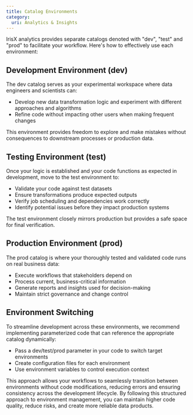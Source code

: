 ```yaml
---
title: Catalog Environments
category:
  uri: Analytics & Insights
---
```


IrisX analytics provides separate catalogs denoted with "dev", "test" and "prod" to facilitate your workflow. Here's how to effectively use each environment:

## Development Environment (dev)
The dev catalog serves as your experimental workspace where data engineers and scientists can:

- Develop new data transformation logic and experiment with different approaches and algorithms
- Refine code without impacting other users when making frequent changes

This environment provides freedom to explore and make mistakes without consequences to downstream processes or production data.

## Testing Environment (test)
Once your logic is established and your code functions as expected in development, move to the test environment to:

- Validate your code against test datasets
- Ensure transformations produce expected outputs
- Verify job scheduling and dependencies work correctly
- Identify potential issues before they impact production systems

The test environment closely mirrors production but provides a safe space for final verification.

## Production Environment (prod)
The prod catalog is where your thoroughly tested and validated code runs on real business data:

- Execute workflows that stakeholders depend on
- Process current, business-critical information
- Generate reports and insights used for decision-making
- Maintain strict governance and change control

## Environment Switching
To streamline development across these environments, we recommend implementing parameterized code that can reference the appropriate catalog dynamically:

- Pass a dev/test/prod parameter in your code to switch target environments
- Create configuration files for each environment
- Use environment variables to control execution context

This approach allows your workflows to seamlessly transition between environments without code modifications, reducing errors and ensuring consistency across the development lifecycle. By following this structured approach to environment management, you can maintain higher code quality, reduce risks, and create more reliable data products.
